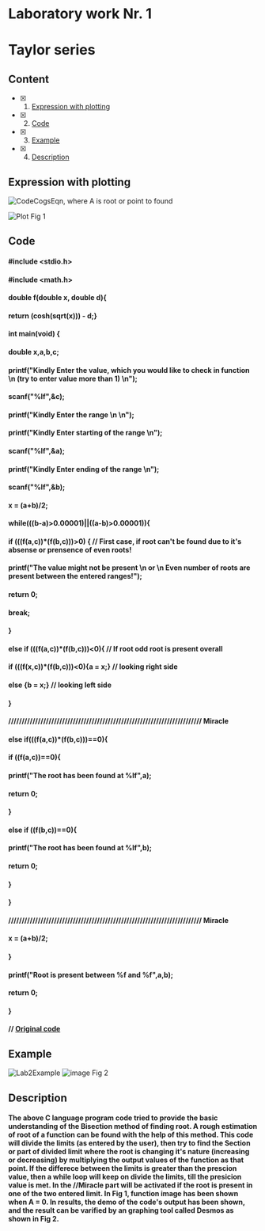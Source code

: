 # Laboratory work Nr. 1
# Taylor series


## Content
- [x] 1. [Expression with plotting](https://github.com/Devansh-Vashistha/RTR105/blob/main/The%20Lab%201/LAB%201%20Report.md#expression-with-plotting)
- [x] 2. [Code](https://github.com/Devansh-Vashistha/RTR105/blob/main/The%20Lab%201/LAB%201%20Report.md#code)
- [x] 3. [Example](https://github.com/Devansh-Vashistha/RTR105/blob/main/The%20Lab%201/LAB%201%20Report.md#example)
- [x] 4. [Description](https://github.com/Devansh-Vashistha/RTR105/blob/main/The%20Lab%201/LAB%201%20Report.md#description)


## Expression with plotting
![CodeCogsEqn](https://user-images.githubusercontent.com/89969531/150698880-20e184d7-8256-4418-b075-afd1d7632f1b.svg), where A is root or point to found

![Plot](https://user-images.githubusercontent.com/89969531/150698813-41c07e98-80ae-41e0-9d50-cec64051a0b4.png)
Fig 1

## Code
####  #include <stdio.h>
#### #include <math.h>
#### double f(double x, double d){
#### return (cosh(sqrt(x))) - d;}
#### int main(void) {
#### double x,a,b,c;
#### printf("Kindly Enter the value, which you would like to check in function \n (try to enter value more than 1) \n");
#### scanf("%lf",&c);
#### printf("Kindly Enter the range \n \n");
#### printf("Kindly Enter starting of the range \n");
#### scanf("%lf",&a);
#### printf("Kindly Enter ending of the range \n");
#### scanf("%lf",&b);
#### x = (a+b)/2;
#### while(((b-a)>0.00001)||((a-b)>0.00001)){
#### if (((f(a,c))*(f(b,c)))>0) { // First case, if root can't be found due to it's absense or prensence of even roots!
#### printf("The value might not be present \n or \n Even number of roots are present between the entered ranges!");
#### return 0;
#### break;
#### }
#### else if (((f(a,c))*(f(b,c)))<0){ // If root odd root is present overall
#### if (((f(x,c))*(f(b,c)))<0){a = x;}  // looking right side
#### else {b = x;} // looking left side
#### }
#### //////////////////////////////////////////////////////////////////////// Miracle
#### else if(((f(a,c))*(f(b,c)))==0){
#### if ((f(a,c))==0){
#### printf("The root has been found at %lf",a);
#### return 0;
#### }
#### else if ((f(b,c))==0){
#### printf("The root has been found at %lf",b);
#### return 0;
#### }
#### }
#### //////////////////////////////////////////////////////////////////////// Miracle
#### x = (a+b)/2;
#### }
#### printf("Root is present between %f and %f",a,b);
#### return 0;
#### }
 
#### // [Original code](https://github.com/Devansh-Vashistha/RTR105/blob/main/2LW_Root/root.c)


## Example
![Lab2Example](https://user-images.githubusercontent.com/89969531/150698456-96c12235-e41f-40ac-906c-82a4da53f957.jpg)
![image](https://user-images.githubusercontent.com/89969531/150699490-023c9405-60b4-44e0-8859-4f03e99db684.png)
Fig 2

## Description
#### The above C language program code tried to provide the basic understanding of the Bisection method of finding root. A rough estimation of root of a function can be found with the help of this method. This code will divide the limits (as entered by the user), then try to find the Section or part of divided limit where the root is changing it's nature (increasing or decreasing) by multiplying the output values of the function as that point. If the differece between the limits is greater than the prescion value, then a while loop will keep on divide the limits, till the presicion value is met. In the //Miracle part will be activated if the root is present in one of the two entered limit. In Fig 1, function image has been shown when A = 0. In results, the demo of the code's output has been shown, and the result can be varified by an graphing tool called Desmos as shown in Fig 2. 
